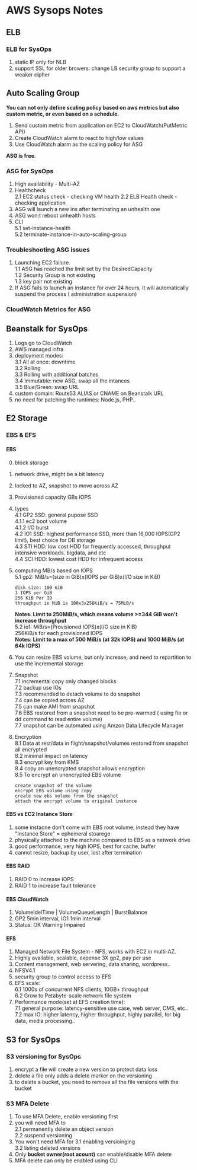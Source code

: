 # AWS Sysops Notes

## ELB

### ELB for SysOps

1. static IP only for NLB
2. support SSL for older browers: change LB security group to support a weaker cipher

## Auto Scaling Group

**You can not only define scaling policy based on aws metrics but also custom metric, or even based on a schedule.**

1. Send custom metric from application on EC2 to CloudWatch(PutMetric API)
2. Create CloudWatch alarm to react to high/low values
3. Use CloudWatch alarm as the scaling policy for ASG

**ASG is free.**

### ASG for SysOps

1. High availability - Multi-AZ
2. Healthcheck  
 2.1 EC2 status check - checking VM health
 2.2 ELB Health check - checking application
3. ASG will launch a new ins after terminating an unhealth one
4. ASG won;t reboot unhealth hosts
5. CLI  
 5.1 set-instance-health  
 5.2 terminate-instance-in-auto-scaling-group

### Troubleshooting ASG issues

1. Launching EC2 failure.  
 1.1 ASG has reached the limit set by the DesiredCapacity  
 1.2 Security Group is not existing  
 1.3 key pair not existing  
2. If ASG fails to launch an instance for over 24 hours, it will automatically suspend the process ( administration suspension)  

### CloudWatch Metrics for ASG

## Beanstalk for SysOps

1. Logs go to CloudWatch
2. AWS managed infra
3. deployment modes:  
 3.1 All at once: downtime  
 3.2 Rolling  
 3.3 Rolling with additional batches  
 3.4 Immutable: new ASG, swap all the intances  
 3.5 Blue/Green: swap URL  
4. custom domain: Route53 ALIAS or CNAME on Beanstalk URL
5. no need for patching the runtimes: Node.js, PHP..

## E2 Storage

### EBS & EFS

#### EBS

0. block storage
1. network drive,  might be a bit latency
2. locked to AZ, snapshot to move across AZ
3. Provisioned capacity GBs IOPS
4. types  
 4.1 GP2 SSD: general pupose SSD  
  4.1.1 ec2 boot volume  
  4.1.2 I/O burst  
 4.2 IO1 SSD: highest performance SSD, more than 16,000 IOPS(GP2 limit), best choice for DB storage  
 4.3 STI HDD: low cost HDD for frequently accessed, throughput intensive workloads. bigdata, and etc  
 4.4 SCI HDD: lowest cost HDD for infrequent access  
5. computing MB/s based on IOPS  
 5.1 gp2: MiB/s=(size in GiB)x(IOPS per GiB)x(I/O size in KiB)  

    ```code
    disk size: 100 GiB
    3 IOPS per GiB
    256 KiB Per IO
    throughput in MiB is 100x3x256KiB/s = 75MiB/s
    ```

    __Notes: Limit to 250MiB/s, which means volume >=344 GiB won't increase throughput__  
 5.2 io1: MiB/s=(Provisioned IOPS)x(I/O size in KiB)  
         256KiB/s for each provisioned IOPS  
    __Notes: Limit to a max of 500 MiB/s (at 32k IOPS) and 1000 MiB/s (at 64k IOPS)__

6. You can resize EBS volume, but only increase, and need to repartition to use the incremental storage
7. Snapshot  
 7.1 incremental copy only changed blocks  
 7.2 backup use IOs  
 7.3 recommended to detach volume to do snapshot  
 7.4 can be copied across AZ  
 7.5 can make AMI from snapshot  
 7.6 EBS restored from a snapshot need to be pre-warmed ( using fio or dd command to read entire volume)  
 7.7 snapshot can be automated using Amzon Data Lifecycle Manager  
8. Encryption  
 8.1 Data at rest/data in flight/snapshot/volumes restored from snapshot all encrypted  
 8.2 minimal impact on latency  
 8.3 encrypt key from KMS  
 8.4 copy an unencrypted snapshot allows encryption  
 8.5 To encrypt an unencrypted EBS volume  

    ```code
    create snapshot of the volume
    encrypt EBS volume using copy
    create new ebs volume from the snapshot
    attach the encrypt volume to original instance
    ```

#### EBS vs EC2 Instance Store

1. some instacne don't come with EBS root volume, instead they have "Instance Store" = ephemeral stoarege
2. physically attached to the machine compared to EBS as a network drive
3. good performance, very high IOPS, best for cache, buffer
4. cannot resize, backup by user, lost after termination

#### EBS RAID

1. RAID 0 to increase IOPS
2. RAID 1 to increase fault tolerance

#### EBS CloudWatch

1. VolumeIdelTime | VolumeQueueLength | BurstBalance
2. GP2 5min interval, IO1 1min interval
3. Status: OK Warning Impaired

#### EFS

1. Managed Network File System - NFS, works with EC2 in multi-AZ. 
2. Highly available, scalable, expense 3X gp2, pay per use
3. Content management, web servering, data sharing, wordpress..
4. NFSV4.1
5. security group to control access to EFS
6. EFS scale:  
 6.1 1000s of concurrent NFS clients, 10GB+ throughput  
 6.2 Grow to Petabyte-scale network file system  
7. Performance mode(set at EFS creation time):  
 7.1 general purpose: latency-sensitive use case, web server, CMS, etc..  
 7.2 max IO: higher latency, higher throughput, highly parallel, for big data, media processing..  

## S3 for SysOps

### S3 versioning for SysOps

1. encrypt a file will create a new version to protect data loss
2. delete a file only adds a delete marker on the versioning
3. to delete a bucket, you need to remove all the file versions with the bucket

### S3 MFA Delete

1. To use MFA Delete, enable versioning first
2. you will need MFA to  
 2.1 permanently delete an object version  
 2.2 suspend versioning  
3. You won't need MFA for
 3.1 enabling versioinging  
 3.2 listing deleted versions  
4. Only **bucket owner(root acount)** can enable/disable MFA delete
5. MFA delete can only be enabled using CLI

